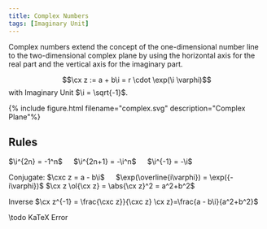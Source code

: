 ```yaml
---
title: Complex Numbers
tags: [Imaginary Unit]
---
```


Complex numbers extend the concept of the one-dimensional number line to the two-dimensional complex plane by using the horizontal axis for the real part and the vertical axis for the imaginary part.

  $$\cx z := a + b\i = r \cdot \exp(\i \varphi)$$ 
  with Imaginary Unit $\i = \sqrt{-1}$.


{% include figure.html filename="complex.svg" description="Complex Plane"%}

## Rules
$\i^{2n} = -1^n$ &emsp; $\i^{2n+1} = -\i^n$ &emsp; $\i^{-1} = -\i$

Conjugate: $\cxc z = a - b\i$ &emsp; $\exp(\overline{i\varphi}) = \exp({-i\varphi})$
$\cx z \ol{\cx z} = \abs{\cx z}^2 = a^2+b^2$

Inverse $\cx z^{-1} = \frac{\cxc z}}{\cxc z} \cx z}=\frac{a - b\i}{a^2+b^2}$

\todo KaTeX Error
